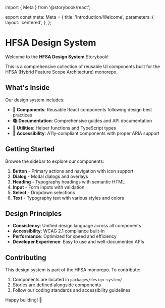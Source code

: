 import { Meta } from '@storybook/react';

export const meta: Meta = {
title: 'Introduction/Welcome',
parameters: {
layout: 'centered',
},
};

# HFSA Design System

Welcome to the **HFSA Design System** Storybook!

This is a comprehensive collection of reusable UI components built for the HFSA (Hybrid Feature Scope Architecture) monorepo.

## What's Inside

Our design system includes:

- **🎨 Components**: Reusable React components following design best practices
- **📚 Documentation**: Comprehensive guides and API documentation
- **🔧 Utilities**: Helper functions and TypeScript types
- **🎯 Accessibility**: A11y-compliant components with proper ARIA support

## Getting Started

Browse the sidebar to explore our components:

1. **Button** - Primary actions and navigation with icon support
2. **Dialog** - Modal dialogs and overlays
3. **Heading** - Typography headings with semantic HTML
4. **Input** - Form inputs with validation
5. **Select** - Dropdown selections
6. **Text** - Typography text with various styles and colors

## Design Principles

- **Consistency**: Unified design language across all components
- **Accessibility**: WCAG 2.1 compliance built-in
- **Performance**: Optimized for speed and efficiency
- **Developer Experience**: Easy to use and well-documented APIs

## Contributing

This design system is part of the HFSA monorepo. To contribute:

1. Components are located in `packages/design-system/`
2. Stories are defined alongside components
3. Follow our coding standards and accessibility guidelines

Happy building! 🚀
